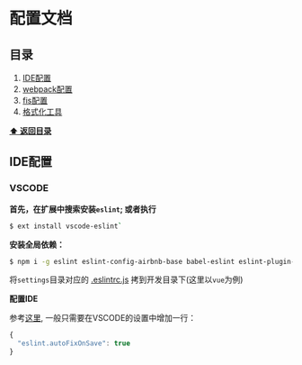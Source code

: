 # 配置文档

<a name="table-of-contents"></a>
## 目录

  1. [IDE配置](#ide-setting)
  1. [webpack配置](#webpack-setting)
  1. [fis配置](#fis-setting)
  1. [格式化工具](formatter-setting)

  **[⬆ 返回目录](#table-of-contents)**

## IDE配置

### VSCODE

  **首先，在扩展中搜索安装`eslint`; 或者执行**
  
  ```bash
  $ ext install vscode-eslint`
  ```
  **安装全局依赖：**

  ```bash
  $ npm i -g eslint eslint-config-airbnb-base babel-eslint eslint-plugin-html eslint-plugin-import
  ```

  将`settings`目录对应的 [.eslintrc.js](https://github.com/clancyz/wm-bp-javascript/tree/master/settings/vue) 拷到开发目录下(这里以`vue`为例)

  **配置IDE**

  参考[这里](https://marketplace.visualstudio.com/items?itemName=dbaeumer.vscode-eslint), 一般只需要在VSCODE的设置中增加一行：

  ```javascript
  {
    "eslint.autoFixOnSave": true
  }
  ```

  